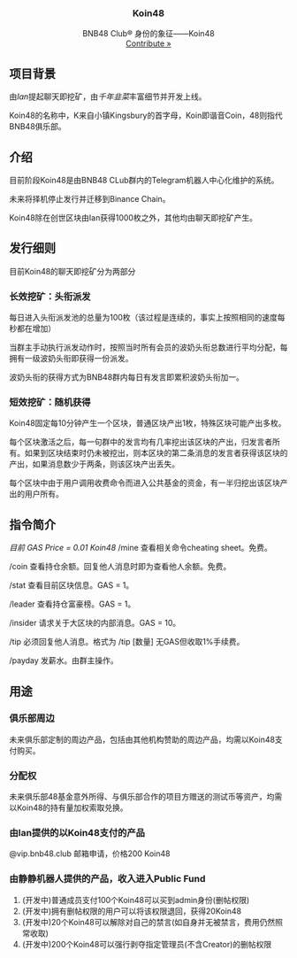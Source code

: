 <p>
  <h3 align="center">Koin48</h3>
  <p align="center">
    BNB48 Club&reg; 身份的象征——Koin48
  <br />
  <a href='https://github.com/BNB48Club/koin48'>Contribute »</a>
  </p>
</p>

## 项目背景
由*Ian*提起聊天即挖矿，由*千年韭菜*丰富细节并开发上线。

Koin48的名称中，K来自小镇Kingsbury的首字母，Koin即谐音Coin，48则指代BNB48俱乐部。

## 介绍
目前阶段Koin48是由BNB48 CLub群内的Telegram机器人中心化维护的系统。

未来将择机停止发行并迁移到Binance Chain。

Koin48除在创世区块由Ian获得1000枚之外，其他均由聊天即挖矿产生。

## 发行细则
目前Koin48的聊天即挖矿分为两部分

### 长效挖矿：头衔派发

每日进入头衔派发池的总量为100枚（该过程是连续的，事实上按照相同的速度每秒都在增加）

当群主手动执行派发动作时，按照当时所有会员的波奶头衔总数进行平均分配，每拥有一级波奶头衔即获得一份派发。

波奶头衔的获得方式为BNB48群内每日有发言即累积波奶头衔加一。

### 短效挖矿：随机获得
Koin48固定每10分钟产生一个区块，普通区块产出1枚，特殊区块可能产出多枚。

每个区块激活之后，每一句群中的发言均有几率挖出该区块的产出，归发言者所有。如果到区块结束时仍未被挖出，则本区块的第二条消息的发言者获得该区块的产出，如果消息数少于两条，则该区块产出丢失。

每个区块中由于用户调用收费命令而进入公共基金的资金，有一半归挖出该区块产出的用户所有。

## 指令简介
*目前 GAS Price = 0.01 Koin48*
/mine     查看相关命令cheating sheet。免费。

/coin     查看持仓余额。回复他人消息时即为查看他人余额。免费。

/stat     查看目前区块信息。GAS = 1。

/leader   查看持仓富豪榜。GAS = 1。

/insider  请求关于大区块的内部消息。GAS = 10。

/tip      必须回复他人消息。格式为 /tip [数量] 无GAS但收取1%手续费。

/payday   发薪水。由群主操作。

## 用途
### 俱乐部周边
未来俱乐部定制的周边产品，包括由其他机构赞助的周边产品，均需以Koin48支付购买。

### 分配权
未来俱乐部48基金意外所得、与俱乐部合作的项目方赠送的测试币等资产，均需以Koin48的持有量加权索取兑换。

### 由Ian提供的以Koin48支付的产品
@vip.bnb48.club 邮箱申请，价格200 Koin48

### 由静静机器人提供的产品，收入进入Public Fund
1. (开发中)普通成员支付100个Koin48可以买到admin身份(删帖权限)
1. (开发中)拥有删帖权限的用户可以将该权限退回，获得20Koin48
1. (开发中)20个Koin48可以解除对自己的禁言(如自身并无被禁言，费用仍然照常收取)
1. (开发中)200个Koin48可以强行剥夺指定管理员(不含Creator)的删帖权限

